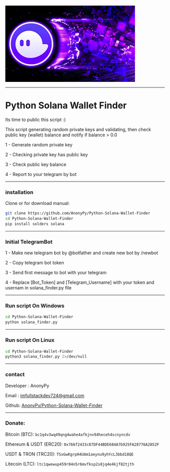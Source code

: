 ![Python Solana Wallet Finder](./media/Header.png 'Python Solana Wallet Finder')

---
# Python Solana Wallet Finder

Its time to public this script :)

This script generating random private keys and validating, then check public key (wallet) balance and notify if balance > 0.0

1 - Generate random private key

2 - Checking private key has public key

3 - Check public key balance

4 - Report to your telegram by bot

---

### installation

Clone or for download manual:
```bash
git clone https://github.com/AnonyPy/Python-Solana-Wallet-Finder
cd Python-Solana-Wallet-Finder
pip install solders solana
```
---

### Initial TelegramBot

1 - Make new telegram bot by @botfather and create new bot by /newbot

2 - Copy telegram bot token

3 - Send first message to bot with your telegram

4 - Replace [Bot_Token] and [Telegram_Username] with your token and usernam in solana_finder.py file

---
### Run script On Windows

```bash
cd Python-Solana-Wallet-Finder
python solana_finder.py
```
---

### Run script On Linux

```bash
cd Python-Solana-Wallet-Finder
python3 solana_finder.py 2>/dev/null
```

---
### contact

Developer : AnonyPy

Email : imfullstackdev724@gmail.com

Github: [AnonyPy/Python-Solana-Wallet-Finder](https://github.com/AnonyPy/Python-Solana-Wallet-Finder)

---
### Donate:

Bitcoin (BTC): `bc1q4v3wq49qng4wahe4afkjnv94heceh4scnyncdv`

Ethereum & USDT (ERC20): `0x766f2433c87DF44BDE684A7b925FA28776A2852F`

USDT & TRON (TRC20): `TSxGwKgrpH4UAm1aeynu9yhYcL3bbd18QE`

Litecoin (LTC): `ltc1qwewup459r04n5r6mvfksp2s8jq4e4kjf82tjth`
